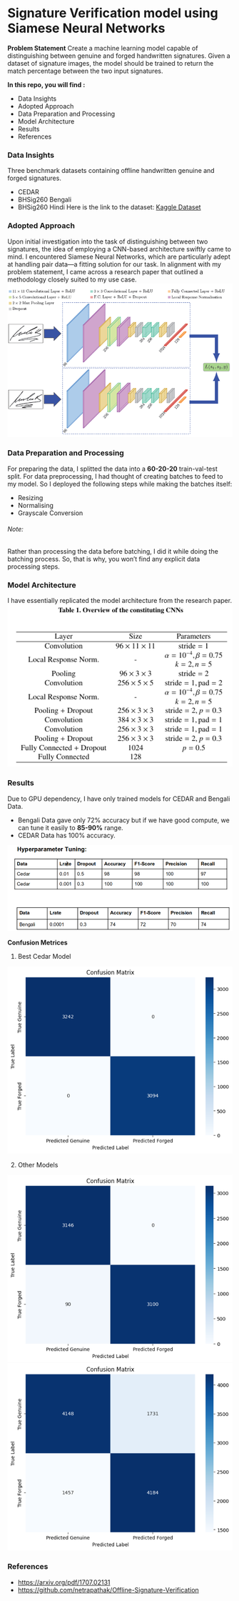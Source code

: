 # Signature Verification model using Siamese Neural Networks

**Problem Statement**
Create a machine learning model capable of distinguishing between genuine and forged handwritten signatures. Given a dataset of signature images, the model should be trained to return the match percentage between the two input signatures.

**In this repo, you will find :** 
- Data Insights
- Adopted Approach
- Data Preparation and Processing
- Model Architecture
- Results
- References

### Data Insights
Three benchmark datasets containing offline handwritten genuine and forged signatures. 
- CEDAR
- BHSig260 Bengali
- BHSig260 Hindi
Here is the link to the dataset: [Kaggle Dataset](https://www.kaggle.com/datasets/ishanikathuria/handwritten-signature-datasets)

### Adopted Approach
Upon initial investigation into the task of distinguishing between two signatures, the idea of employing a CNN-based architecture swiftly came to mind. I encountered Siamese Neural Networks, which are particularly adept at handling pair data—a fitting solution for our task. In alignment with my problem statement, I came across a research paper that outlined a methodology closely suited to my use case. 
![SNN Layers](images/snn.png)

### Data Preparation and Processing
For preparing the data, I splitted the data into a **60-20-20** train-val-test split. For data preprocessing, I had thought of creating batches to feed to my model. So I deployed the following steps while making the batches itself:
- Resizing
- Normalising
- Grayscale Conversion

###### Note: 
Rather than processing the data before batching, I did it while doing the batching process. So, that is why, you won’t find any explicit data processing steps.


### Model Architecture
I have essentially replicated the model architecture from the research paper.
![Model Architecture](images/snn_model.png)

### Results
Due to GPU dependency, I have only trained models for CEDAR and Bengali Data. 
- Bengali Data gave only 72% accuracy but if we have good compute, we can tune it easily to **85-90%** range.
- CEDAR Data has 100% accuracy.

![Tuning](images/tuning.png)

**Confusion Metrices**
1. Best Cedar Model

![cedar-best](results/cedar_best_result.png)

2. Other Models

![cedar-0.01](results/cedar_0.01_result.png)
![bengali](results/bengali_0.0001_result.png)


### References
- https://arxiv.org/pdf/1707.02131
- https://github.com/netrapathak/Offline-Signature-Verification


